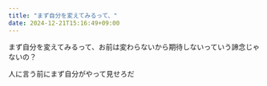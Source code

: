 ```yaml
---
title: "まず自分を変えてみるって、"
date: 2024-12-21T15:16:49+09:00
---
```

まず自分を変えてみるって、お前は変わらないから期待しないっていう諦念じゃないの？

人に言う前にまず自分がやって見せろだ

